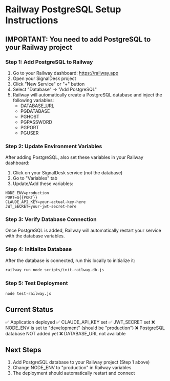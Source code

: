 # Railway PostgreSQL Setup Instructions

## IMPORTANT: You need to add PostgreSQL to your Railway project

### Step 1: Add PostgreSQL to Railway
1. Go to your Railway dashboard: https://railway.app
2. Open your SignalDesk project
3. Click "New Service" or "+" button
4. Select "Database" → "Add PostgreSQL"
5. Railway will automatically create a PostgreSQL database and inject the following variables:
   - DATABASE_URL
   - PGDATABASE
   - PGHOST
   - PGPASSWORD
   - PGPORT
   - PGUSER

### Step 2: Update Environment Variables
After adding PostgreSQL, also set these variables in your Railway dashboard:

1. Click on your SignalDesk service (not the database)
2. Go to "Variables" tab
3. Update/Add these variables:

```
NODE_ENV=production
PORT=${{PORT}}
CLAUDE_API_KEY=your-actual-key-here
JWT_SECRET=your-jwt-secret-here
```

### Step 3: Verify Database Connection
Once PostgreSQL is added, Railway will automatically restart your service with the database variables.

### Step 4: Initialize Database
After the database is connected, run this locally to initialize it:
```bash
railway run node scripts/init-railway-db.js
```

### Step 5: Test Deployment
```bash
node test-railway.js
```

## Current Status
✅ Application deployed
✅ CLAUDE_API_KEY set
✅ JWT_SECRET set
❌ NODE_ENV is set to "development" (should be "production")
❌ PostgreSQL database NOT added yet
❌ DATABASE_URL not available

## Next Steps
1. Add PostgreSQL database to your Railway project (Step 1 above)
2. Change NODE_ENV to "production" in Railway variables
3. The deployment should automatically restart and connect